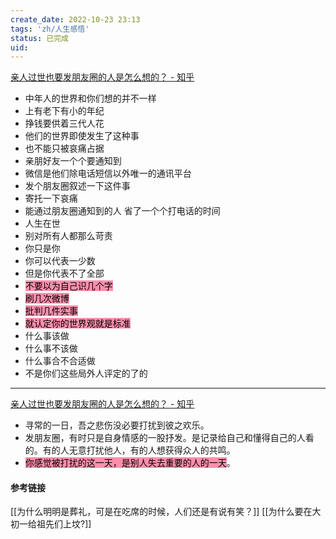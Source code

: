 ```yaml
---
create_date: 2022-10-23 23:13
tags: 'zh/人生感悟'
status: 已完成 
uid: 
---
```

[ 亲人过世也要发朋友圈的人是怎么想的？ - 知乎](https://www.zhihu.com/question/351689912/answer/941783967)

- 中年人的世界和你们想的并不一样
- 上有老下有小的年纪
- 挣钱要供着三代人花
- 他们的世界即使发生了这种事
- 也不能只被哀痛占据
- 亲朋好友一个个要通知到
- 微信是他们除电话短信以外唯一的通讯平台
- 发个朋友圈叙述一下这件事
- 寄托一下哀痛
- 能通过朋友圈通知到的人 省了一个个打电话的时间
- 人生在世
- 别对所有人都那么苛责
- 你只是你
- 你可以代表一少数
- 但是你代表不了全部
- <mark style="background: #FF5582A6;">不要以为自己识几个字</mark>
- <mark style="background: #FF5582A6;">刷几次微博</mark>
- <mark style="background: #FF5582A6;">批判几件实事</mark>
- <mark style="background: #FF5582A6;">就认定你的世界观就是标准</mark>
- 什么事该做
- 什么事不该做
- 什么事合不合适做
- 不是你们这些局外人评定的了的
---
[亲人过世也要发朋友圈的人是怎么想的？ - 知乎](https://www.zhihu.com/question/351689912/answer/1935179907)

- 寻常的一日，吾之悲伤没必要打扰到彼之欢乐。
- 发朋友圈，有时只是自身情感的一股抒发。是记录给自己和懂得自己的人看的。有的人无意打扰他人，有的人想获得众人的共鸣。
- <mark style="background: #FF5582A6;">你感觉被打扰的这一天，是别人失去重要的人的一天</mark>。


#### 参考链接

[[为什么明明是葬礼，可是在吃席的时候，人们还是有说有笑？]]
[[为什么要在大初一给祖先们上坟?]]

